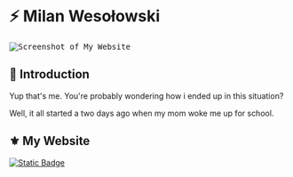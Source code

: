 # ⚡ Milan Wesołowski

<kbd>
  <img src="images/Screenshot.png" alt="Screenshot of My Website">
</kbd>

## 👋 Introduction

<p>Yup that's me. You're probably wondering how i ended up in this situation?</p>

<p>Well, it all started a two days ago when my mom woke me up for school.</p>

## ⚜️ My Website

[![Static Badge](https://img.shields.io/badge/click%20here!-%23A55233?style=for-the-badge&logo=google%20chrome&logoColor=white)](https://nalimweso.com/)
